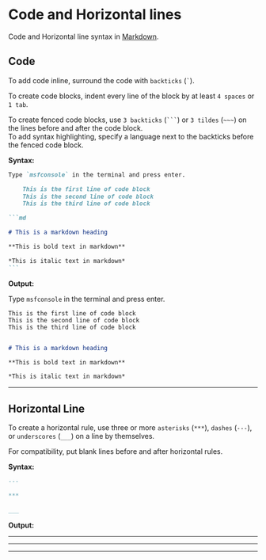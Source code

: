 # Code and Horizontal lines

Code and Horizontal line syntax in [Markdown](markdown/Markdown.md).

## Code

To add code inline, surround the code with `backticks` (`` ` ``).

To create code blocks, indent every line of the block by at least `4 spaces` or `1 tab`.

To create fenced code blocks, use `3 backticks` (` ``` `) or `3 tildes` (`~~~`) on the lines before and after the code block.  
To add syntax highlighting, specify a language next to the backticks before the fenced code block.

**Syntax:**

````md
Type `msfconsole` in the terminal and press enter.

    This is the first line of code block
    This is the second line of code block
    This is the third line of code block

```md

# This is a markdown heading

**This is bold text in markdown**

*This is italic text in markdown*
```
````

**Output:**

Type `msfconsole` in the terminal and press enter.

    This is the first line of code block
    This is the second line of code block
    This is the third line of code block

```md

# This is a markdown heading

**This is bold text in markdown**

*This is italic text in markdown*
```

---

## Horizontal Line

To create a horizontal rule, use three or more `asterisks` (`***`), `dashes` (`---`), or `underscores` (`___`) on a line by themselves.

For compatibility, put blank lines before and after horizontal rules.

**Syntax:**

```md
---

***

___
```

**Output:**

---

***

___